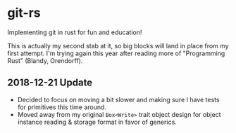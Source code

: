 # git-rs

Implementing git in rust for fun and education!

This is actually my second stab at it, so big blocks will land in place from my
first attempt. I'm trying again this year after reading more of "Programming
Rust" (Blandy, Orendorff).

## 2018-12-21 Update

- Decided to focus on moving a bit slower and making sure I have tests for
  primitives this time around.
- Moved away from my original `Box<Write>` trait object design for object
  instance reading & storage format in favor of generics.
